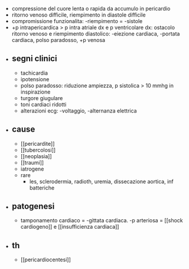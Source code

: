 - compressione del cuore lenta o rapida da accumulo in pericardio
- ritorno venoso difficile, riempimento in diastole difficile
- compromissione funzionalita: -riempimento = -sistole
- +p intrapericardica > p intra atriale dx e p ventricolare dx: ostacolo ritorno venoso e riempimento diastolico: -eiezione cardiaca, -portata cardiaca, polso paradosso, +p venosa
- ## segni clinici
	- tachicardia
	- ipotensione
	- polso paradosso: riduzione ampiezza, p sistolica > 10 mmhg in inspirazione
	- turgore giugulare
	- toni cardiaci ridotti
	- alterazioni ecg: -voltaggio, -alternanza elettrica
- ## cause
	- [[pericardite]]
	- [[tubercolosi]]
	- [[neoplasia]]
	- [[traumi]]
	- iatrogene
	- rare
		- les, sclerodermia, radioth, uremia, dissecazione aortica, inf batteriche
- ## patogenesi
	- tamponamento cardiaco = -gittata cardiaca. -p arteriosa = [[shock cardiogeno]] e [[insufficienza cardiaca]]
- ## th
	- [[pericardiocentesi]]